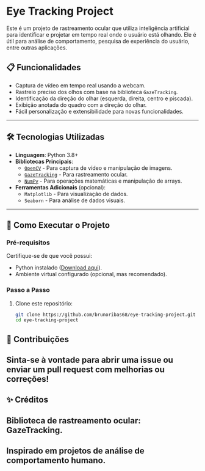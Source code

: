 # Eye Tracking Project

Este é um projeto de rastreamento ocular que utiliza inteligência artificial para identificar e projetar em tempo real onde o usuário está olhando. Ele é útil para análise de comportamento, pesquisa de experiência do usuário, entre outras aplicações.

## 📋 Funcionalidades

- Captura de vídeo em tempo real usando a webcam.
- Rastreio preciso dos olhos com base na biblioteca `GazeTracking`.
- Identificação da direção do olhar (esquerda, direita, centro e piscada).
- Exibição anotada do quadro com a direção do olhar.
- Fácil personalização e extensibilidade para novas funcionalidades.

---

## 🛠 Tecnologias Utilizadas

- **Linguagem**: Python 3.8+
- **Bibliotecas Principais**:
  - [`OpenCV`](https://opencv.org/) - Para captura de vídeo e manipulação de imagens.
  - [`GazeTracking`](https://github.com/antoinelame/GazeTracking) - Para rastreamento ocular.
  - [`NumPy`](https://numpy.org/) - Para operações matemáticas e manipulação de arrays.
- **Ferramentas Adicionais** (opcional):
  - `Matplotlib` - Para visualização de dados.
  - `Seaborn` - Para análise de dados visuais.

---

## 🚀 Como Executar o Projeto

### Pré-requisitos

Certifique-se de que você possui:
- Python instalado ([Download aqui](https://www.python.org/downloads/)).
- Ambiente virtual configurado (opcional, mas recomendado).

### Passo a Passo

1. Clone este repositório:
   ```bash
   git clone https://github.com/brunoribas68/eye-tracking-project.git
   cd eye-tracking-project
   
## 🤝 Contribuições
## Sinta-se à vontade para abrir uma issue ou enviar um pull request com melhorias ou correções!


## ✨ Créditos
## Biblioteca de rastreamento ocular: GazeTracking.

## Inspirado em projetos de análise de comportamento humano.